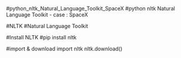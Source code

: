 #python_nltk_Natural_Language_Toolkit_SpaceX
#python nltk Natural Language Toolkit - case : SpaceX

#NLTK
#Natural Language Toolkit

#Install NLTK
#pip install nltk

#import & download
import nltk
nltk.download()
